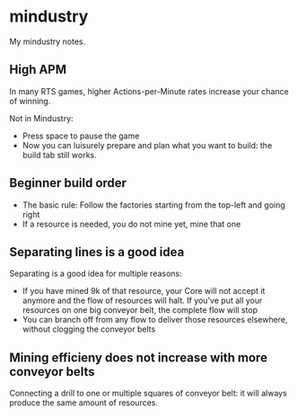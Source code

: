 # mindustry

My mindustry notes.

## High APM

In many RTS games, higher Actions-per-Minute rates increase your chance of
winning.

Not in Mindustry:

 * Press space to pause the game
 * Now you can luisurely prepare and plan what you want to build: the
   build tab still works.

## Beginner build order

 * The basic rule: Follow the factories starting from the top-left and going right 
 * If a resource is needed, you do not mine yet, mine that one 

## Separating lines is a good idea

Separating is a good idea for multiple reasons:

 * If you have mined 9k of that resource, your Core will not accept it anymore
   and the flow of resources will halt. If you've put all your resources on
   one big conveyor belt, the complete flow will stop
 * You can branch off from any flow to deliver those resources elsewhere,
   without clogging the conveyor belts

## Mining efficieny does not increase with more conveyor belts

Connecting a drill to one or multiple squares of conveyor belt: it will
always produce the same amount of resources.

  
